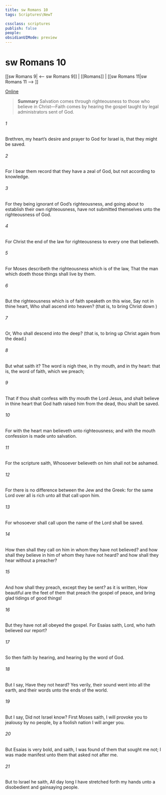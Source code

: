 ```yaml
---
title: sw Romans 10
tags: Scriptures\NewT

cssclass: scriptures
publish: false
people:
obsidianUIMode: preview
---
```


# sw Romans 10
[[sw Romans 9| <-- sw Romans 9]] | [[Romans]] | [[sw Romans 11|sw Romans 11 --> ]]

[Online](https://churchofjesuschrist.org/study/scriptures/nt/rom/10?lang=eng)

> __Summary__
Salvation comes through righteousness to those who believe in Christ—Faith comes by hearing the gospel taught by legal administrators sent of God.

###### 1 
Brethren, my heart’s desire and prayer to God for Israel is, that they might be saved.

###### 2 
For I bear them record that they have a zeal of God, but not according to knowledge.

###### 3 
For they being ignorant of God’s righteousness, and going about to establish their own righteousness, have not submitted themselves unto the righteousness of God.

###### 4 
For Christ  the end of the law for righteousness to every one that believeth.

###### 5 
For Moses describeth the righteousness which is of the law, That the man which doeth those things shall live by them.

###### 6 
But the righteousness which is of faith speaketh on this wise, Say not in thine heart, Who shall ascend into heaven? (that is, to bring Christ down )

###### 7 
Or, Who shall descend into the deep? (that is, to bring up Christ again from the dead.)

###### 8 
But what saith it? The word is nigh thee,  in thy mouth, and in thy heart: that is, the word of faith, which we preach;

###### 9 
That if thou shalt confess with thy mouth the Lord Jesus, and shalt believe in thine heart that God hath raised him from the dead, thou shalt be saved.

###### 10 
For with the heart man believeth unto righteousness; and with the mouth confession is made unto salvation.

###### 11 
For the scripture saith, Whosoever believeth on him shall not be ashamed.

###### 12 
For there is no difference between the Jew and the Greek: for the same Lord over all is rich unto all that call upon him.

###### 13 
For whosoever shall call upon the name of the Lord shall be saved.

###### 14 
How then shall they call on him in whom they have not believed? and how shall they believe in him of whom they have not heard? and how shall they hear without a preacher?

###### 15 
And how shall they preach, except they be sent? as it is written, How beautiful are the feet of them that preach the gospel of peace, and bring glad tidings of good things!

###### 16 
But they have not all obeyed the gospel. For Esaias saith, Lord, who hath believed our report?

###### 17 
So then faith  by hearing, and hearing by the word of God.

###### 18 
But I say, Have they not heard? Yes verily, their sound went into all the earth, and their words unto the ends of the world.

###### 19 
But I say, Did not Israel know? First Moses saith, I will provoke you to jealousy by  no people,  by a foolish nation I will anger you.

###### 20 
But Esaias is very bold, and saith, I was found of them that sought me not; I was made manifest unto them that asked not after me.

###### 21 
But to Israel he saith, All day long I have stretched forth my hands unto a disobedient and gainsaying people.


